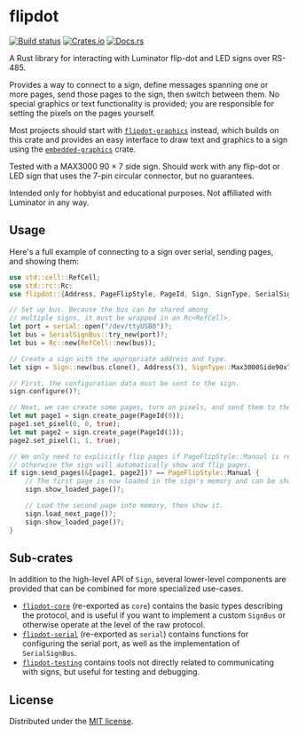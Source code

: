 # flipdot

[![Build status](https://github.com/alusch/flipdot/workflows/build/badge.svg)](https://github.com/alusch/flipdot/actions)
[![Crates.io](https://img.shields.io/crates/v/flipdot.svg?logo=rust)](https://crates.io/crates/flipdot)
[![Docs.rs](https://img.shields.io/docsrs/flipdot.svg?logo=docs.rs)](https://docs.rs/flipdot)

A Rust library for interacting with Luminator flip-dot and LED signs over RS-485.

Provides a way to connect to a sign, define messages spanning one or more pages, send those pages to the sign,
then switch between them. No special graphics or text functionality is provided; you are responsible for setting
the pixels on the pages yourself.

Most projects should start with [`flipdot-graphics`] instead, which builds on this crate and provides an easy
interface to draw text and graphics to a sign using the [`embedded-graphics`] crate.

Tested with a MAX3000 90 × 7 side sign. Should work with any flip-dot or LED sign that uses the 7-pin circular
connector, but no guarantees.

Intended only for hobbyist and educational purposes. Not affiliated with Luminator in any way.

## Usage

Here's a full example of connecting to a sign over serial, sending pages, and showing them:

```rust
use std::cell::RefCell;
use std::rc::Rc;
use flipdot::{Address, PageFlipStyle, PageId, Sign, SignType, SerialSignBus};

// Set up bus. Because the bus can be shared among
// multiple signs, it must be wrapped in an Rc<RefCell>.
let port = serial::open("/dev/ttyUSB0")?;
let bus = SerialSignBus::try_new(port)?;
let bus = Rc::new(RefCell::new(bus));

// Create a sign with the appropriate address and type.
let sign = Sign::new(bus.clone(), Address(3), SignType::Max3000Side90x7);

// First, the configuration data must be sent to the sign.
sign.configure()?;

// Next, we can create some pages, turn on pixels, and send them to the sign.
let mut page1 = sign.create_page(PageId(0));
page1.set_pixel(0, 0, true);
let mut page2 = sign.create_page(PageId(1));
page2.set_pixel(1, 1, true);

// We only need to explicitly flip pages if PageFlipStyle::Manual is returned,
// otherwise the sign will automatically show and flip pages.
if sign.send_pages(&[page1, page2])? == PageFlipStyle::Manual {
    // The first page is now loaded in the sign's memory and can be shown.
    sign.show_loaded_page()?;

    // Load the second page into memory, then show it.
    sign.load_next_page()?;
    sign.show_loaded_page()?;
}
```

## Sub-crates

In addition to the high-level API of `Sign`, several lower-level components are provided
that can be combined for more specialized use-cases.

- [`flipdot-core`] \(re-exported as `core`\) contains the basic types describing the protocol, and is useful
  if you want to implement a custom `SignBus` or otherwise operate at the level of the raw protocol.
- [`flipdot-serial`] \(re-exported as `serial`\) contains functions for configuring the serial port,
  as well as the implementation of `SerialSignBus`.
- [`flipdot-testing`] contains tools not directly related to communicating with signs,
  but useful for testing and debugging.

## License

Distributed under the [MIT license].

[`flipdot-graphics`]: https://github.com/alusch/flipdot-graphics
[`embedded-graphics`]: https://crates.io/crates/embedded-graphics
[`flipdot-core`]: /libs/core
[`flipdot-serial`]: /libs/serial
[`flipdot-testing`]: /libs/testing
[MIT license]: /LICENSE
